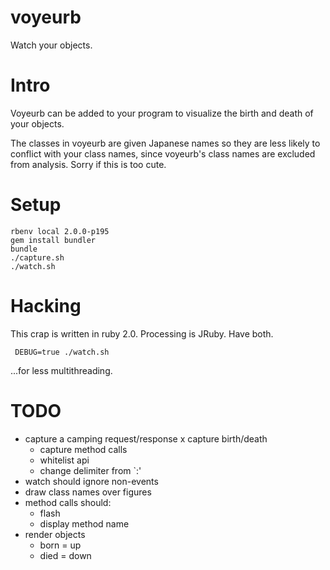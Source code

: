 voyeurb
=======

Watch your objects.

Intro
=====

Voyeurb can be added to your program to visualize the birth and death of your objects.

The classes in voyeurb are given Japanese names so they are less likely to conflict with your class names, since voyeurb's class names are excluded from analysis. Sorry if this is too cute.

Setup
=====

    rbenv local 2.0.0-p195
    gem install bundler
    bundle
    ./capture.sh
    ./watch.sh

Hacking
=======

This crap is written in ruby 2.0. Processing is JRuby. Have both.

     DEBUG=true ./watch.sh

...for less multithreading.

TODO
====

- capture a camping request/response
  x capture birth/death
  - capture method calls
  - whitelist api
  - change delimiter from `:'
- watch should ignore non-events
- draw class names over figures
- method calls should:
  - flash
  - display method name
- render objects
  - born = up
  - died = down

